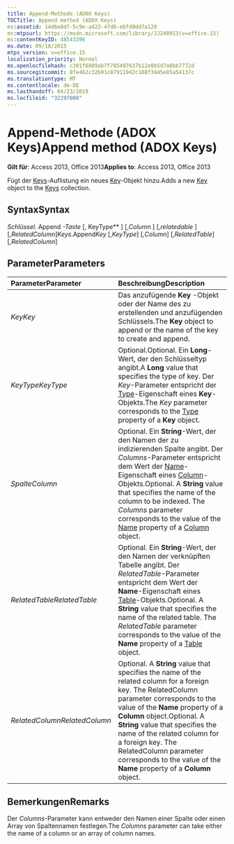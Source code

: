 ```yaml
---
title: Append-Methode (ADOX Keys)
TOCTitle: Append method (ADOX Keys)
ms:assetid: 14d6e8d7-5c9e-a422-47d6-ebfd9dd7a120
ms:mtpsurl: https://msdn.microsoft.com/library/JJ248913(v=office.15)
ms:contentKeyID: 48543396
ms.date: 09/18/2015
mtps_version: v=office.15
localization_priority: Normal
ms.openlocfilehash: c301f6809ab7f785497637b12e0b5d7a0bb7772d
ms.sourcegitcommit: 8fe462c32b91c87911942c188f3445e85a54137c
ms.translationtype: MT
ms.contentlocale: de-DE
ms.lasthandoff: 04/23/2019
ms.locfileid: "32297088"
---
```

# <a name="append-method-adox-keys"></a><span data-ttu-id="55e72-102">Append-Methode (ADOX Keys)</span><span class="sxs-lookup"><span data-stu-id="55e72-102">Append method (ADOX Keys)</span></span>

<span data-ttu-id="55e72-103">**Gilt für**: Access 2013, Office 2013</span><span class="sxs-lookup"><span data-stu-id="55e72-103">**Applies to**: Access 2013, Office 2013</span></span>

<span data-ttu-id="55e72-104">Fügt der [Keys](key-object-adox.md)-Auflistung ein neues [Key](keys-collection-adox.md)-Objekt hinzu.</span><span class="sxs-lookup"><span data-stu-id="55e72-104">Adds a new [Key](key-object-adox.md) object to the [Keys](keys-collection-adox.md) collection.</span></span>

## <a name="syntax"></a><span data-ttu-id="55e72-105">Syntax</span><span class="sxs-lookup"><span data-stu-id="55e72-105">Syntax</span></span>

<span data-ttu-id="55e72-106">*Schlüssel*. Append *-Taste* \[, KeyType\*\* \] \[,*Column* \] \[,*relatedable* \] \[,*RelatedColumn*\]</span><span class="sxs-lookup"><span data-stu-id="55e72-106">*Keys*.Append*Key* \[,*KeyType*\] \[,*Column*\] \[,*RelatedTable*\] \[,*RelatedColumn*\]</span></span>

## <a name="parameters"></a><span data-ttu-id="55e72-107">Parameter</span><span class="sxs-lookup"><span data-stu-id="55e72-107">Parameters</span></span>

|<span data-ttu-id="55e72-108">Parameter</span><span class="sxs-lookup"><span data-stu-id="55e72-108">Parameter</span></span>|<span data-ttu-id="55e72-109">Beschreibung</span><span class="sxs-lookup"><span data-stu-id="55e72-109">Description</span></span>|
|:--------|:----------|
|<span data-ttu-id="55e72-110">*Key*</span><span class="sxs-lookup"><span data-stu-id="55e72-110">*Key*</span></span> |<span data-ttu-id="55e72-111">Das anzufügende **Key** -Objekt oder der Name des zu erstellenden und anzufügenden Schlüssels.</span><span class="sxs-lookup"><span data-stu-id="55e72-111">The **Key** object to append or the name of the key to create and append.</span></span>|
|<span data-ttu-id="55e72-112">*KeyType*</span><span class="sxs-lookup"><span data-stu-id="55e72-112">*KeyType*</span></span> |<span data-ttu-id="55e72-113">Optional.</span><span class="sxs-lookup"><span data-stu-id="55e72-113">Optional.</span></span> <span data-ttu-id="55e72-114">Ein **Long**-Wert, der den Schlüsseltyp angibt.</span><span class="sxs-lookup"><span data-stu-id="55e72-114">A **Long** value that specifies the type of key.</span></span> <span data-ttu-id="55e72-115">Der *Key*-Parameter entspricht der [Type](https://docs.microsoft.com/office/vba/access/concepts/miscellaneous/type-property-keyadox)-Eigenschaft eines **Key**-Objekts.</span><span class="sxs-lookup"><span data-stu-id="55e72-115">The *Key* parameter corresponds to the [Type](https://docs.microsoft.com/office/vba/access/concepts/miscellaneous/type-property-keyadox) property of a **Key** object.</span></span>|
|<span data-ttu-id="55e72-116">*Spalte*</span><span class="sxs-lookup"><span data-stu-id="55e72-116">*Column*</span></span> |<span data-ttu-id="55e72-p102">Optional. Ein **String**-Wert, der den Namen der zu indizierenden Spalte angibt. Der *Columns*-Parameter entspricht dem Wert der [Name](name-property-adox.md)-Eigenschaft eines [Column](column-object-adox.md)-Objekts.</span><span class="sxs-lookup"><span data-stu-id="55e72-p102">Optional. A **String** value that specifies the name of the column to be indexed. The *Columns* parameter corresponds to the value of the [Name](name-property-adox.md) property of a [Column](column-object-adox.md) object.</span></span>|
|<span data-ttu-id="55e72-120">*RelatedTable*</span><span class="sxs-lookup"><span data-stu-id="55e72-120">*RelatedTable*</span></span> |<span data-ttu-id="55e72-p103">Optional. Ein **String**-Wert, der den Namen der verknüpften Tabelle angibt. Der *RelatedTable*-Parameter entspricht dem Wert der **Name**-Eigenschaft eines [Table](table-object-adox.md)-Objekts.</span><span class="sxs-lookup"><span data-stu-id="55e72-p103">Optional. A **String** value that specifies the name of the related table. The *RelatedTable* parameter corresponds to the value of the **Name** property of a [Table](table-object-adox.md) object.</span></span>|
|<span data-ttu-id="55e72-124">*RelatedColumn*</span><span class="sxs-lookup"><span data-stu-id="55e72-124">*RelatedColumn*</span></span> |<span data-ttu-id="55e72-p104">Optional. A **String** value that specifies the name of the related column for a foreign key. The RelatedColumn parameter corresponds to the value of the **Name** property of a **Column** object.</span><span class="sxs-lookup"><span data-stu-id="55e72-p104">Optional. A **String** value that specifies the name of the related column for a foreign key. The RelatedColumn parameter corresponds to the value of the **Name** property of a **Column** object.</span></span>|

## <a name="remarks"></a><span data-ttu-id="55e72-128">Bemerkungen</span><span class="sxs-lookup"><span data-stu-id="55e72-128">Remarks</span></span>

<span data-ttu-id="55e72-129">Der *Columns*-Parameter kann entweder den Namen einer Spalte oder einen Array von Spaltennamen festlegen.</span><span class="sxs-lookup"><span data-stu-id="55e72-129">The *Columns* parameter can take either the name of a column or an array of column names.</span></span>

